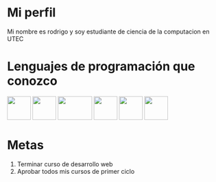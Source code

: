 # Mi perfil
Mi nombre es rodrigo y soy estudiante de ciencia de la computacion en UTEC
# Lenguajes de programación que conozco
<p style="align:center;"><img src="https://cdn.icon-icons.com/icons2/1508/PNG/512/python_104451.png" style="width:55px;height:55px;"> <img src="https://upload.wikimedia.org/wikipedia/commons/thumb/9/99/Unofficial_JavaScript_logo_2.svg/490px-Unofficial_JavaScript_logo_2.svg.png" style="width:55px;height:55px;"> <img src="https://1000marcas.net/wp-content/uploads/2021/02/CSS-Logo.png" style="width:80px;height:55px;"> <img src="https://upload.wikimedia.org/wikipedia/commons/thumb/6/61/HTML5_logo_and_wordmark.svg/460px-HTML5_logo_and_wordmark.svg.png" style="width:55px;height:55px;"> <img src="https://upload.wikimedia.org/wikipedia/commons/thumb/1/18/ISO_C%2B%2B_Logo.svg/911px-ISO_C%2B%2B_Logo.svg.png" style="width:55px;height:55px;"> <img src="https://blog.desafiolatam.com/wp-content/uploads/2018/05/swift-logo.png" style="width:55px;height:55px;"></p>

# Metas
1. Terminar curso de desarrollo web
2. Aprobar todos mis cursos de primer ciclo